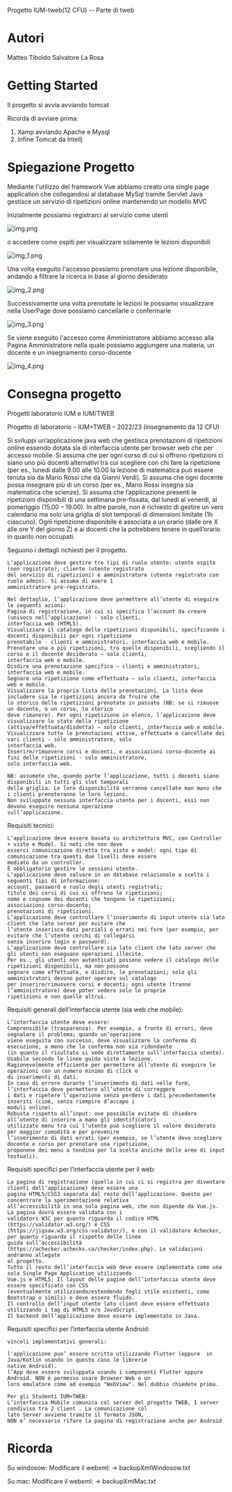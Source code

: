 Progetto IUM-tweb(12 CFU) -- Parte di tweb

# Autori
Matteo Tiboldo 
Salvatore La Rosa

# Getting Started
Il progetto si avvia avviando tomcat

Ricorda di avviare prima:
1) Xamp avviando Apache e Mysql
2) Infine Tomcat da Intellj 

# Spiegazione Progetto
Mediante l'utilizzo del framework Vue abbiamo creato una single page application  che collegandosi al database MySql 
tramite Servlet Java gestisce un servizio di ripetizioni online mantenendo un modello MVC

Inizialmente possiamo registrarci al servizio come utenti 

![img.png](img.png)

o accedere come ospiti per visualizzare solamente le lezioni disponibili

![img_1.png](img_1.png)

Una volta eseguito l'accesso possiamo prenotare una lezione disponibile, andando a filtrare la ricerca in base 
al giorno desiderato

![img_2.png](img_2.png)

Successivamente una volta prenotate le lezioni le possiamo visualizzare nella UserPage dove possiamo cancellarle o
confermarle

![img_3.png](img_3.png)

Se viene eseguito l'accesso come Amministratore abbiamo accesso alla Pagina Amministratore nella quale possiamo 
aggiungere una materia, un docente e un insegnamento corso-docente

![img_4.png](img_4.png)



# Consegna progetto
Progetti laboratorio IUM e IUM/TWEB

Progetto di laboratorio – IUM+TWEB – 2022/23 (insegnamento da 12 CFU)

Si sviluppi un’applicazione java web che gestisca prenotazioni di ripetizioni online
essendo dotata sia di interfaccia utente per browser web che per accesso mobile.
Si assuma che per ogni corso di cui si offrono ripetizioni ci siano uno più docenti alternativi tra cui scegliere con 
chi fare la ripetizione (per es., lunedi dalle 9.00 alle 10.00 la lezione di matematica può essere tenuta sia da Mario 
Rossi che da Gianni Verdi).
Si assuma che ogni docente possa insegnare più di un corso (per es., Mario Rossi insegna sia matematica che scienze).
Si assuma che l’applicazione presenti le ripetizioni disponibili di una settimana pre-fissata, dal lunedi al venerdi, 
al pomeriggio (15.00 – 19.00). In altre parole, non è richiesto di gestire un vero calendario ma solo una griglia di 
slot temporali di dimensioni limitate (1h ciascuno). Ogni ripetizione disponibile è associata a un orario 
(dalle ore X alle ore Y del giorno Z) e ai docenti che la potrebbero tenere in quell’orario in quanto non occupati.

Seguono i dettagli richiesti per il progetto.

    L’applicazione deve gestire tre tipi di ruolo utente: utente ospite (non registrato), cliente (utente registrato 
    del servizio di ripetizioni) e amministratore (utente registrato con ruolo admin). Si assuma di avere 1 
    amministratore pre-registrato.
    
    Nel dettaglio, l’applicazione deve permettere all’utente di eseguire le seguenti azioni:
    Pagina di registrazione, in cui si specifica l’account da creare (univoco nell’applicazione) - solo clienti, 
    interfaccia web (HTML5).
    Visualizzare il catalogo delle ripetizioni disponibili, specificando i docenti disponibili per ogni ripetizione 
    prenotabile - clienti e amministratori, interfaccia web e mobile.
    Prenotare una o più ripetizioni, tra quelle disponibili, scegliendo il corso e il docente desiderato – solo clienti,
    interfaccia web e mobile.
    Disdire una prenotazione specifica – clienti e amministratori, interfaccia web e mobile.
    Segnare una ripetizione come effettuata – solo clienti, interfaccia web e mobile.
    Visualizzare la propria lista delle prenotazioni. La lista deve includere sia le ripetizioni ancora da fruire che 
    lo storico delle ripetizioni prenotate in passato (NB: se si rimuove un docente, o un corso, lo storico 
    deve rimanere). Per ogni ripetizione in elenco, l’applicazione deve visualizzare lo stato della ripetizione 
    (attiva/effettuata/disdetta) – solo clienti, interfaccia web e mobile.
    Visualizzare tutte le prenotazioni attive, effettuate e cancellate dei vari clienti - solo amministratore, solo 
    interfaccia web.
    Inserire/rimuovere corsi e docenti, e associazioni corso-docente ai fini delle ripetizioni - solo amministratore, 
    solo interfaccia web.
    
    NB: assumete che, quando parte l’applicazione, tutti i docenti siano disponibili in tutti gli slot temporali 
    della griglia. Le loro disponibilità verranno cancellate man mano che i clienti prenoteranno le loro lezioni. 
    Non sviluppate nessuna interfaccia utente per i docenti, essi non devono eseguire nessuna operazione 
    sull’applicazione.


Requisiti tecnici:

    L’applicazione deve essere basata su architettura MVC, con Controller + viste e Model. Si noti che non deve 
    esserci comunicazione diretta tra viste e model: ogni tipo di comunicazione tra questi due livelli deve essere 
    mediato da un controller.
    È obbligatorio gestire le sessioni utente.
    L’applicazione deve salvare in un database relazionale a scelta i seguenti tipi di informazione:
    account, password e ruolo degli utenti registrati;
    titolo dei corsi di cui si offrono le ripetizioni;
    nome e cognome dei docenti che tengono le ripetizioni;
    associazioni corso-docente;
    prenotazioni di ripetizioni.
    L’applicazione deve controllare l’inserimento di input utente sia lato client che lato server per evitare che 
    l’utente inserisca dati parziali o errati nei form (per esempio, per evitare che l’utente cerchi di collegarsi 
    senza inserire login e password).
    L’applicazione deve controllare sia lato client che lato server che gli utenti non eseguano operazioni illecite. 
    Per es., gli utenti non autenticati possono vedere il catalogo delle ripetizioni disponibili, ma non possono 
    segnare come effettuate, o disdire, le prenotazioni; solo gli amministratori devono poter operare sul catalogo 
    per inserire/rimuovere corsi e docenti; ogni utente (tranne l’amministratore) deve poter vedere solo le proprie 
    ripetizioni e non quelle altrui.


Requisiti generali dell’interfaccia utente (sia web che mobile):

    L’interfaccia utente deve essere:
    Comprensibile (trasparenza). Per esempio, a fronte di errori, deve segnalare il problema; quando un’operazione 
    viene eseguita con successo, deve visualizzare la conferma di esecuzione, a meno che la conferma non sia ridondante 
    (in quanto il risultato si vede direttamente sull’interfaccia utente).
    Usabile secondo le linee guida viste a lezione.
    Ragionevolmente efficiente per permettere all’utente di eseguire le operazioni con un numero minimo di click e 
    di inserimenti di dati.
    In caso di errore durante l’inserimento di dati nelle form, l’interfaccia deve permettere all’utente di correggere 
    i dati e ripetere l’operazione senza perdere i dati precedentemente inseriti (cioè, senza riempire d’accapo i 
    moduli online).
    Robusta rispetto all’input: ove possibile evitate di chiedere all’utente di inserire a mano gli identificatori 
    utilizzate menu tra cui l’utente può scegliere il valore desiderato per maggior comodità e per prevenire 
    l’inserimento di dati errati (per esempio, se l’utente deve scegliere docente e corso per prenotare una ripetizione,
    proponene dei menu a tendina per la scelta anziché delle aree di input testuali).
    

Requisiti specifici per l’interfaccia utente per il web:

    La pagina di registrazione (quella in cui ci si registra per diventare clienti dell’applicazione) deve essere una 
    pagina HTML5/CSS3 separata dal resto dell’applicazione. Questo per concentrare la sperimentazione relativa 
    all’accessibilità in una sola pagina web, che non dipende da Vue.js. La pagina dovrà essere validata con i 
    validatori W3C per quanto riguarda il codice HTML (https://validator.w3.org/) e CSS 
    (https://jigsaw.w3.org/css-validator/), e con il validatore Achecker, per quanto riguarda il rispetto delle linee 
    guida sull’accessibilità (https://achecker.achecks.ca/checker/index.php). Le validazioni andranno allegate 
    al progetto.
    Tutto il resto dell’interfaccia web deve essere implementata come una sola Single Page Application utilizzando 
    Vue.js e HTML5; Il layout delle pagine dell’interfaccia utente deve essere specificato con CSS 
    (eventualmente utilizzando/estendendo fogli stile esistenti, come Bootstrap o simili) e deve essere fluido.
    Il controllo dell’input utente lato client deve essere effettuato utilizzando i tag di HTML5 e/o JavaScript.
    Il backend dell’applicazione deve essere implementato in Java.
    

Requisiti specifici per l’interfaccia utente Android:
    
    vincoli implementativi generali:
    
    l'applicazione puo’ essere scritta utilizzando Flutter (oppure  in Java/Kotlin usando in questo caso le librerie 
    native Android).
    l’App deve essere sviluppata usando i componenti Flutter oppure Android. NON è permesso usare Browser Web o un 
    loro emulatore come ad esempio "WebView". Nel dubbio chiedete prima.
    
    Per gli Studenti IUM+TWEB:
    L’interfaccia Mobile comunica col server del progetto TWEB, 1 server condiviso tra 2 client . La comunicazione col 
    lato Server avviene tramite il formato JSON,
    NON e’ necessario rifare la pagina di registrazione anche per Android


# Ricorda
Su windosow:
Modificare il webxml: -> backupXmlWindosow.txt

Su mac:
Modificare il webxml: -> backupXmlMac.txt



